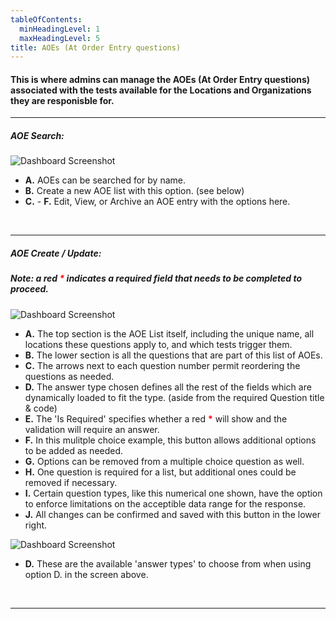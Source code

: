 ```yaml
---
tableOfContents:
  minHeadingLevel: 1
  maxHeadingLevel: 5
title: AOEs (At Order Entry questions)
---
```


#### This is where admins can manage the AOEs (At Order Entry questions) associated with the tests available for the Locations and Organizations they are responisble for.


<hr />

##### AOE Search:

![Dashboard Screenshot](/screenPrints/AOEsSearch.png)

- **A.** AOEs can be searched for by name.
- **B.** Create a new AOE list with this option. (see below)
- **C.** - **F.** Edit, View, or Archive an AOE entry with the options here.

<br />

<hr />

##### AOE Create / Update:
##### Note: a red <b style="color: red;">*</b> indicates a required field that needs to be completed to proceed.

![Dashboard Screenshot](/screenPrints/AOEsEdit1.png)

- **A.** The top section is the AOE List itself, including the unique name, all locations these questions apply to, and which tests trigger them.
- **B.** The lower section is all the questions that are part of this list of AOEs.
- **C.** The arrows next to each question number permit reordering the questions as needed.
- **D.** The answer type chosen defines all the rest of the fields which are dynamically loaded to fit the type. (aside from the required Question title & code)
- **E.** The 'Is Required' specifies whether a red <b style="color: red;">*</b> will show and the validation will require an answer.
- **F.** In this mulitple choice example, this button allows additional options to be added as needed.
- **G.** Options can be removed from a multiple choice question as well.
- **H.** One question is required for a list, but additional ones could be removed if necessary.
- **I.** Certain question types, like this numerical one shown, have the option to enforce limitations on the acceptible data range for the response.
- **J.** All changes can be confirmed and saved with this button in the lower right.

![Dashboard Screenshot](/screenPrints/AOEsEdit2.png)

- **D.** These are the available 'answer types' to choose from when using option D. in the screen above.


<br />

<hr />
